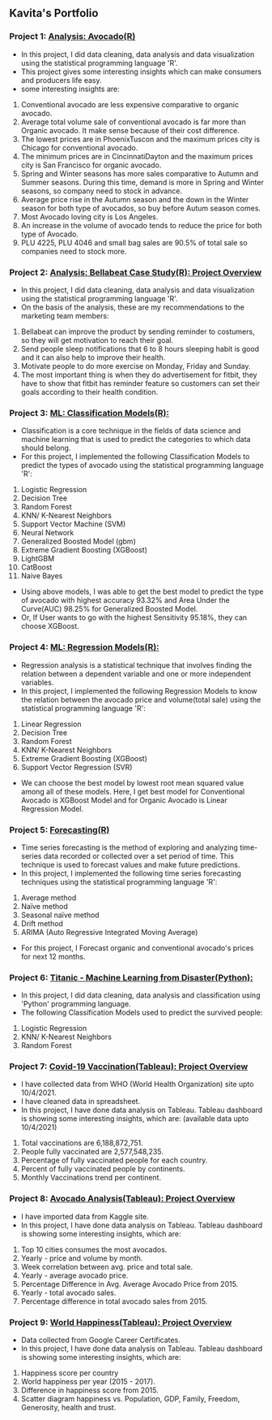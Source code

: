 ## Kavita's Portfolio

### Project 1: [Analysis: Avocado(R)](https://www.kaggle.com/kavitakhandelwal1234/avocado-analysis-r)
* In this project, I did data cleaning, data analysis and data visualization using the statistical programming language 'R'.
* This project gives some interesting insights which can make consumers and producers life easy.
* some interesting insights are:
1. Conventional avocado are less expensive comparative to organic avocado. 
2. Average total volume sale of conventional avocado is far more than Organic avocado. It make sense because of their cost difference.
3. The lowest prices are in PhoenixTuscon and the maximum prices city is Chicago for conventional avocado. 
4. The minimum prices are in CincinnatiDayton and the maximum prices city is San Francisco for organic avocado.
5. Spring and Winter seasons has more sales comparative to Autumn and Summer seasons. During this time, demand is more in Spring and Winter seasons, so company need to stock in advance.
6. Average price rise in the Autumn season and the down in the Winter season for both type of avocados, so buy before Autum season comes.
7.  Most Avocado loving city is Los Angeles.
8.  An increase in the volume of avocado tends to reduce the price for both type of Avocado.
9.  PLU 4225, PLU 4046 and small bag sales are 90.5% of total sale so companies need to stock more.


### Project 2: [Analysis: Bellabeat Case Study(R): Project Overview](https://www.kaggle.com/kavitakhandelwal1234/bellabeat-case-study-r)
* In this project, I did data cleaning, data analysis and data visualization using the statistical programming language 'R'.
* On the basis of the analysis, these are my recommendations to the marketing team members:
1.  Bellabeat can improve the product by sending reminder to costumers, so they will get motivation to reach their goal.
2. Send people sleep notifications that 6 to 8 hours sleeping habit is good and it can also help to improve their health.
3. Motivate people to do more exercise on Monday, Friday and Sunday.
4. The most important thing is when they do advertisement for fitbit, they have to show that fitbit has reminder feature so customers can set their goals according to their health condition.

### Project 3: [ML: Classification Models(R):](https://www.kaggle.com/kavitakhandelwal1234/avocado-comparison-ofall-classification-models-r)
* Classification is a core technique in the fields of data science and machine learning that is used to predict the categories to which data should belong. 
* For this project, I implemented the following Classification Models to predict the types of avocado using the statistical programming language 'R':
 1. Logistic Regression
 2. Decision Tree
 3. Random Forest
 4. KNN/ K-Nearest Neighbors
 5. Support Vector Machine (SVM)
 6. Neural Network
 7. Generalized Boosted Model (gbm)
 8. Extreme Gradient Boosting (XGBoost)
 9. LightGBM
 10. CatBoost
 11. Naive Bayes
* Using above models, I was able to get the best model to predict the type of avocado with highest accuracy 93.32% and Area Under the Curve(AUC) 98.25% for Generalized Boosted Model. 
* Or, If User wants to go with the highest Sensitivity 95.18%, they can choose XGBoost.

### Project 4: [ML: Regression Models(R):](https://www.kaggle.com/kavitakhandelwal1234/avocado-comparison-of-all-regression-models-r#Author:-Kavita-Khandelwal)
* Regression analysis is a statistical technique that involves finding the relation between a dependent variable and one or more independent variables. 
* In this project, I implemented the following Regression Models to know the relation between the avocado price and volume(total sale) using the statistical programming language 'R':
1. Linear Regression
2. Decision Tree
3. Random Forest
4. KNN/ K-Nearest Neighbors
5. Extreme Gradient Boosting (XGBoost)
6. Support Vector Regression (SVR)
* We can choose the best model by lowest root mean squared value among all of these models. Here, I get best model for Conventional Avocado is XGBoost Model and for Organic Avocado is Linear Regression Model.

### Project 5: [Forecasting(R)](https://www.kaggle.com/kavitakhandelwal1234/avocado-price-forecasting-r)
* Time series forecasting is the method of exploring and analyzing time-series data recorded or collected over a set period of time. This technique is used to forecast values and make future predictions.
* In this project, I implemented the following time series forecasting techniques using the statistical programming language 'R': 
1. Average method 
2. Naïve method
3. Seasonal naïve method
4. Drift method
5. ARIMA (Auto Regressive Integrated Moving Average)
* For this project, I Forecast organic and conventional avocado's prices for next 12 months.

### Project 6: [Titanic - Machine Learning from Disaster(Python):](https://www.kaggle.com/kavitakhandelwal1234/titanic-notebook-solution)
* In this project, I did data cleaning, data analysis and classification using 'Python' programming language.
* The following Classification Models used to predict the survived people:
 1. Logistic Regression
 2. KNN/ K-Nearest Neighbors
 3. Random Forest

### Project 7: [Covid-19 Vaccination(Tableau): Project Overview](https://public.tableau.com/app/profile/kavita3687/viz/Covid-19VaccinationdatafromWHOandourworldindata_orgupto1042021/Dashboard1)
* I have collected data from WHO (World Health Organization) site upto 10/4/2021.
* I have cleaned data in spreadsheet.
* In this project, I have done data analysis on Tableau. Tableau dashboard is showing some interesting insights, which are: (available data upto 10/4/2021)
1. Total vaccinations are 6,188,872,751. 
2. People fully vaccinated are 2,577,548,235.
3. Percentage of fully vaccinated people for each country.
4. Percent of fully vaccinated people by continents.
5. Monthly Vaccinations trend per continent. 


### Project 8: [Avocado Analysis(Tableau): Project Overview](https://public.tableau.com/app/profile/kavita3687/viz/AvocadoAnalysis_16337389953460/Dashboard1)
* I have imported data from Kaggle site.
* In this project, I have done data analysis on Tableau. Tableau dashboard is showing some interesting insights, which are: 
1. Top 10 cities consumes the most avocados.
2. Yearly - price and volume by month.
3. Week correlation between avg. price and total sale.
4. Yearly - average avocado price.
5. Percentage Difference in Avg. Average Avocado Price from 2015.
6. Yearly - total avocado sales.
7. Percentage difference in total avocado sales from 2015.

### Project 9: [World Happiness(Tableau): Project Overview](https://public.tableau.com/app/profile/kavita3687/viz/WorldHappinessdatafromGoogleCareerCertificates/Dashboard4)
* Data collected from Google Career Certificates.
* In this project, I have done data analysis on Tableau. Tableau dashboard is showing some interesting insights, which are: 
1. Happiness score per country
2. World happiness per year (2015 - 2017).
3. Difference in happiness score from 2015.
4. Scatter diagram happiness vs. Population, GDP, Family, Freedom, Generosity, health and trust. 
